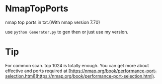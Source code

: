# NmapTopPorts
nmap top ports in txt.(With nmap version 7.70)


use `python Generator.py` to gen then or just use my version.

# Tip
For common scan. top 1024 is totally enough. You can get more about effective and ports required at [https://nmap.org/book/performance-port-selection.html](https://nmap.org/book/performance-port-selection.html).

